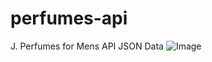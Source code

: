 # perfumes-api
J. Perfumes for Mens API JSON Data
![Image](https://github.com/user-attachments/assets/92eead94-ddba-442c-ab22-da65a2268199)
